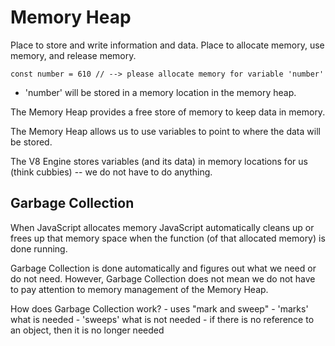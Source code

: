 # Memory Heap

Place to store and write information and data. Place to allocate memory, use memory, and release memory. 

``` const number = 610 // --> please allocate memory for variable 'number' ``` 

* 'number' will be stored in a memory location in the memory heap. 

The Memory Heap provides a free store of memory to keep data in memory.

The Memory Heap allows us to use variables to point to where the data will be stored. 

The V8 Engine stores variables (and its data) in memory locations for us (think cubbies) -- we do not have to do anything.


## Garbage Collection

When JavaScript allocates memory JavaScript automatically cleans up or frees up that memory space when the function (of that allocated memory) is done running. 

Garbage Collection is done automatically and figures out what we need or do not need. However, Garbage Collection does not mean we do not have to pay attention to memory management of the Memory Heap.

How does Garbage Collection work?
    - uses "mark and sweep" 
    - 'marks' what is needed
    - 'sweeps' what is not needed
    - if there is no reference to an object, then it is no longer needed

